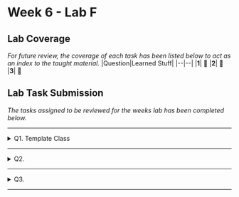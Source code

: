 # Week 6 - Lab F

## Lab Coverage
*For future review, the coverage of each task has been listed below to act as an index to the taught material.*
|Question|Learned Stuff|
|--|--|
|**1**| 🤔 
|**2**| 🤔 
|**3**| 🤔 

## Lab Task Submission
*The tasks assigned to be reviewed for the weeks lab has been completed below.*

----

<details> <!-- Question 1 -->
  <summary> Q1. Template Class </summary>

## Question:
You are going to turn the Grid class into a template class so that we can store any type of number, e.g. float, int, double, into our 2D grid array.

<details>
	<summary>Before</summary>

### Main.cpp
```c++
#include <iostream>
#include "Grid.h"
using namespace std;

int main(int argn, char* argv[])
{
	Grid grid;
	grid.LoadGrid("Grid1.txt");
	grid.SaveGrid("OutGrid.txt");

	system("pause");
}
```
### Grid.cpp
```c++
#include "Grid.h"
#include "iostream"
#include "fstream"
using namespace std;

Grid::Grid()
{
}

Grid::~Grid()
{
}

void Grid::LoadGrid(const char filename[])
{
    ifstream fin(filename, ios::in);
    if (!fin) {
        cerr << "Error: Unable to open the input file.\n";
        return;
    }
    for (int i = 0; i < m_size; i++) {
        for (int j = 0; j < m_size; j++) {
            fin >> ws; // Skip whitespace characters, including spaces
            if (!(fin >> m_grid[i][j])) {
                cerr << "Error: Failed to read integer from file.\n";
                return;
            }
        }
    }
    fin.close();
}

void Grid::SaveGrid(const char filename[])
{
    ofstream fout(filename, ios::out);
    if (!fout)
    {
        cerr << "Error: Unable to open the output file.\n";
        return;
    }
    for (int i = 0; i < m_size; i++) {
        for (int j = 0; j < m_size; j++) {
            fout << m_grid[i][j] << " ";
        }
        fout << endl;
    }
    fout.close();
    cout << "Grid saved to: " << filename << endl;
}
```
### Grid.h
```c++
#pragma once

class Grid
{
public:
	Grid();
	~Grid();

	void LoadGrid(const char filename[]);
	void SaveGrid(const char filename[]);

private:
	static const int m_size = 9;
	int m_grid[m_size][m_size];
};
```
</details>
<details>
	<summary>After</summary>
	
### Main.cpp
```c++
#include <iostream>
#include "Grid.h"
using namespace std;

int main(int argn, char* argv[])
{
	Grid<int> grid;
	grid.LoadGrid("Grid1.txt");
	grid.SaveGrid("OutGrid.txt");

	system("pause");
}
```
### Grid.cpp
N/A
### Grid.h
```c++
#pragma once

#include <iostream>
#include <fstream>

using namespace std;

template<class T>
class Grid
{
public:
	void LoadGrid(const char filename[]) 
    {
        ifstream fin(filename, ios::in);
        if (!fin) {
            cerr << "Error: Unable to open the input file.\n";
            return;
        }
        for (int i = 0; i < m_size; i++) {
            for (int j = 0; j < m_size; j++) {
                fin >> ws; // Skip whitespace characters, including spaces
                if (!(fin >> m_grid[i][j])) {
                    cerr << "Error: Failed to read integer from file.\n";
                    return;
                }
            }
        }
        fin.close();
    }
	void SaveGrid(const char filename[])
	{
        ofstream fout(filename, ios::out);
        if (!fout)
        {
            cerr << "Error: Unable to open the output file.\n";
            return;
        }
        for (int i = 0; i < m_size; i++) {
            for (int j = 0; j < m_size; j++) {
                fout << m_grid[i][j] << " ";
            }
            fout << endl;
        }
        fout.close();
	}

private:
	static const int m_size = 9;
	T m_grid[m_size][m_size];
};
```
</details>

## Changes
- Moved methods and references from source file to header file.
- Changed the header file class to a Template class.
```diff
+ template<class T>
class Grid
{
...
}
```
- Changed the grid variable to use the template properly.
```diff
int main (int, char**) {
- 	Grid grid;
+ 	Grid<int> grid;
	grid.LoadGrid("Grid1.txt");
	grid.SaveGrid("OutGrid.txt");
	return 0;
}
```
```diff
private:
	static const int m_size = 9;
-	int m_grid[m_size][m_size];
+	T m_grid[m_size][m_size];
};
```
</details>

----

<details> <!-- Question 2 -->
  <summary> Q2. </summary>

## Question:

## Solution:
```c++
```
## Test data:
n/a
## Sample output:
n/a
## Reflection:

</details>

----

<details> <!-- Question 3 -->
  <summary> Q3. </summary>

## Question:

## Solution:
```c++
```
## Test data:
n/a
## Sample output:
n/a
## Reflection:

</details>

----
